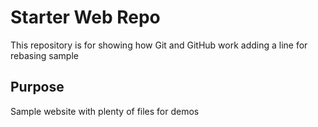 # Starter Web Repo

This repository is for showing how Git and GitHub work
adding a line for rebasing sample

## Purpose

Sample website with plenty of files for demos